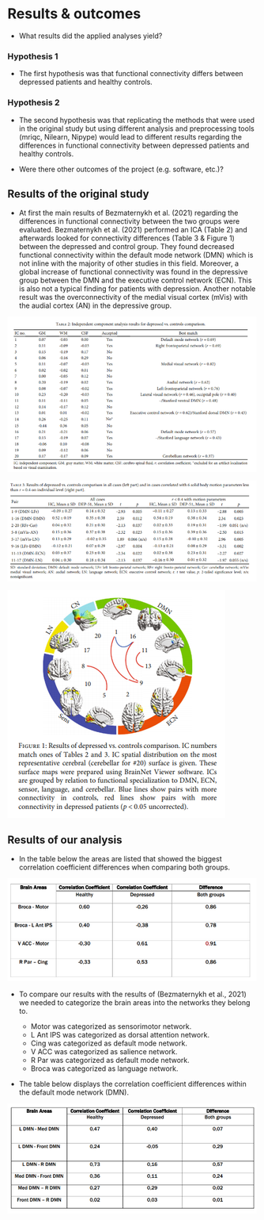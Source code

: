 # Results & outcomes

* What results did the applied analyses yield?

### Hypothesis 1
* The first hypothesis was that functional connectivity differs between depressed patients and healthy controls.

### Hypothesis 2
* The second hypothesis was that replicating the methods that were used in the original study but using different analysis and preprocessing tools (mriqc, Nilearn, Nipype) would lead to different results regarding the differences in functional connectivity between depressed patients and healthy controls.

* Were there other outcomes of the project (e.g. software, etc.)?

## Results of the original study


* At first the main results of Bezmaternykh et al. (2021) regarding the differences in functional connectivity between the two groups were evaluated.
Bezmaternykh et al. (2021) performed an ICA (Table 2) and afterwards looked for connectivity differences (Table 3 & Figure 1) between the depressed and control group. They found decreased functional connectivity within the default mode network (DMN) which is not inline with the majority of other studies in this field. Moreover, a global increase of functional connectivity was found in the depressive group between the DMN and the executive control network (ECN). This is also not a typical finding for patients with depression. Another notable result was the overconnectivity of the medial visual cortex (mVis) with the audial cortex (AN) in the depressive group.

![Table 1 (Bezmaternykh et al., 2021, p. 5)]( https://github.com/Jakob236/notreadyyet/blob/master/project/Table%202%20Paper.PNG?raw=true)

![Table 2 (Bezmaternykh et al., 2021, p. 6)]( https://github.com/Jakob236/notreadyyet/blob/master/project/Table%203%20Paper.PNG?raw=true)

![Figure 1 (Bezmaternykh et al., 2021, p. 6)](  https://github.com/Jakob236/notreadyyet/blob/master/project/Figure%201%20Paper.PNG?raw=true)



## Results of our analysis



* In the table below the areas are listed that showed the biggest correlation coefficient differences when comparing both groups.


![Table 4 (Most important brain areas of the analysis)]( https://github.com/Jakob236/notreadyyet/blob/master/project/Our%20Results%20as%20Table%20-%20biggest%20differences.PNG?raw=true)
* To compare our results with the results of (Bezmaternykh et al., 2021) we needed to categorize the brain areas into the networks they belong to. 
  * Motor was categorized as sensorimotor network.
  * L Ant IPS was categorized as dorsal attention network.
  * Cing was categorized as default mode network.
  * V ACC was categorized as salience network.
  * R Par was categorized as default mode network.
  * Broca was categorized as language network.

* The table below displays the correlation coefficient differences within the default mode network (DMN).

![Table 5 (Results DMN)]( https://github.com/Jakob236/notreadyyet/blob/master/project/Our%20Results%20as%20Table%20-%20DMN.PNG?raw=true)
  

